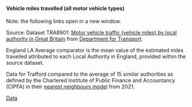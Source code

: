 #### Vehicle miles travelled (all motor vehicle types)

Note: the following links open in a new window.

Source: Dataset TRA8901: <a href="https://assets.publishing.service.gov.uk/government/uploads/system/uploads/attachment_data/file/1169847/tra8901.ods" target="_blank">Motor vehicle traffic (vehicle miles) by local authority in Great Britain</a> from <a href="https://www.gov.uk/government/statistical-data-sets/road-traffic-statistics-tra#traffic-by-local-authority-tra89" target="_blank">Department for Transport</a>.

England LA Average comparator is the mean value of the estimated miles travelled attributed to each Local Authority in England, provided within the source dataset.

Data for Trafford compared to the average of 15 similar authorities as defined by the Chartered Institute of Public Finance and Accountancy (CIPFA) in their <a href='https://www.cipfa.org/services/cipfastats/nearest-neighbour-model' target='_blank'>nearest neighbours model</a> from 2021.

<a href="https://www.trafforddatalab.io/corporate_plan/data/climate/vehicle_miles_travelled.csv" aria-label="Download the data" class="downloadButton" target="_blank" download>Data <span class="fas fa-download"></span></a>
